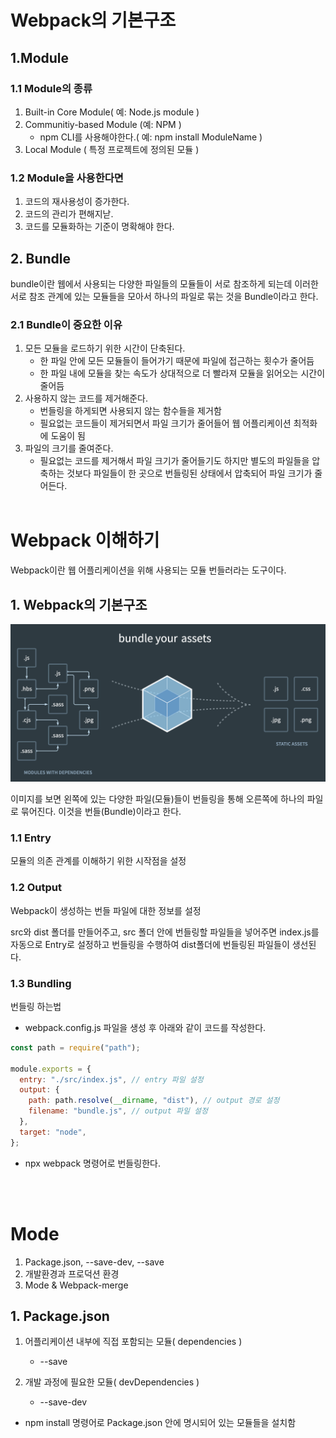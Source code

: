 # Webpack의 기본구조

## 1.Module

### 1.1 Module의 종류

1. Built-in Core Module( 예: Node.js module )
1. Communitiy-based Module (예: NPM )
   - npm CLI를 사용해야한다.( 예: npm install ModuleName )
1. Local Module ( 특정 프로젝트에 정의된 모듈 )

### 1.2 Module을 사용한다면

1. 코드의 재사용성이 증가한다.
1. 코드의 관리가 편해지낟.
1. 코드를 모듈화하는 기준이 명확해야 한다.

## 2. Bundle

bundle이란 웹에서 사용되는 다양한 파일들의 모듈들이 서로 참조하게 되는데 이러한 서로 참조 관계에 있는 모듈들을 모아서 하나의 파일로 묶는 것을 Bundle이라고 한다.

### 2.1 Bundle이 중요한 이유

1. 모든 모듈을 로드하기 위한 시간이 단축된다.
   - 한 파일 안에 모든 모듈들이 들어가기 때문에 파일에 접근하는 횟수가 줄어듬
   - 한 파일 내에 모듈을 찾는 속도가 상대적으로 더 빨라져 모듈을 읽어오는 시간이 줄어듬
1. 사용하지 않는 코드를 제거해준다.
   - 번들링을 하게되면 사용되지 않는 함수들을 제거함
   - 필요없는 코드들이 제거되면서 파일 크기가 줄어들어 웹 어플리케이션 최적화에 도움이 됨
1. 파일의 크기를 줄여준다.
   - 필요없는 코드를 제거해서 파일 크기가 줄어들기도 하지만
     별도의 파일들을 압축하는 것보다 파일들이 한 곳으로 번들링된 상태에서 압축되어 파일 크기가 줄어든다.
     <br><br>

# Webpack 이해하기

Webpack이란 웹 어플리케이션을 위해 사용되는 모듈 번들러라는 도구이다.

## 1. Webpack의 기본구조

![Webpack](imgs/webpack-structure.png)

이미지를 보면 왼쪽에 있는 다양한 파일(모듈)들이 번들링을 통해 오른쪽에 하나의 파일로 묶어진다. 이것을 번들(Bundle)이라고 한다.

### 1.1 Entry

모듈의 의존 관계를 이해하기 위한 시작점을 설정

### 1.2 Output

Webpack이 생성하는 번들 파일에 대한 정보를 설정

src와 dist 폴더를 만들어주고, src 폴더 안에 번들링할 파일들을 넣어주면 index.js를 자동으로 Entry로 설정하고 번들링을 수행하여 dist폴더에 번들링된 파일들이 생선된다.

### 1.3 Bundling

번들링 하는법

- webpack.config.js 파일을 생성 후 아래와 같이 코드를 작성한다.

```javascript
const path = require("path");

module.exports = {
  entry: "./src/index.js", // entry 파일 설정
  output: {
    path: path.resolve(__dirname, "dist"), // output 경로 설정
    filename: "bundle.js", // output 파일 설정
  },
  target: "node",
};
```

- npx webpack 명령어로 번들링한다.

<br><br>

# Mode

1. Package.json, --save-dev, --save
1. 개발환경과 프로덕션 환경
1. Mode & Webpack-merge

## 1. Package.json

1. 어플리케이션 내부에 직접 포함되는 모듈( dependencies )

   - --save

1. 개발 과정에 필요한 모듈( devDependencies )
   - --save-dev

- npm install 명령어로 Package.json 안에 명시되어 있는 모듈들을 설치함

